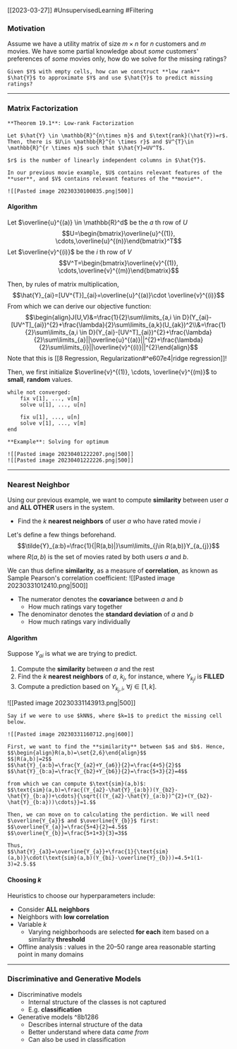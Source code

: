 [[2023-03-27]] #UnsupervisedLearning #Filtering

### Motivation
Assume we have a utility matrix of size $m \times n$ for $n$ customers and $m$ movies. We have some partial knowledge about *some* customers' preferences of *some* movies only, how do we solve for the missing ratings?

```ad-question
Given $Y$ with empty cells, how can we construct **low rank** $\hat{Y}$ to approximate $Y$ and use $\hat{Y}$ to predict missing ratings?
```

---

### Matrix Factorization

```ad-important
**Theorem 19.1**: Low-rank Factorization

Let $\hat{Y} \in \mathbb{R}^{n\times m}$ and $\text{rank}(\hat{Y})=r$. Then, there is $U\in \mathbb{R}^{n \times r}$ and $V^{T}\in \mathbb{R}^{r \times m}$ such that $\hat{Y}=UV^T$.

$r$ is the number of linearly independent columns in $\hat{Y}$.
```

```ad-example
In our previous movie example, $U$ contains relevant features of the **user**, and $V$ contains relevant features of the **movie**.

![[Pasted image 20230330100835.png|500]]
```

#### Algorithm
Let $\overline{u}^{(a)} \in \mathbb{R}^d$ be the $a$ th row of $U$
$$U=\begin{bmatrix}\overline{u}^{(1)}, \cdots,\overline{u}^{(n)}\end{bmatrix}^T$$
Let $\overline{v}^{(i)}$ be the $i$ th row of $V$
$$V^T=\begin{bmatrix}\overline{v}^{(1)}, \cdots,\overline{v}^{(m)}\end{bmatrix}$$

Then, by rules of matrix multiplication,
$$\hat{Y}_{ai}=[UV^{T}]_{ai}=\overline{u}^{(a)}\cdot \overline{v}^{(i)}$$
From which we can derive our objective function:
$$\begin{align}J(U,V)&=\frac{1}{2}\sum\limits_{a,i \in D}(Y_{ai}-[UV^T]_{ai})^{2}+\frac{\lambda}{2}\sum\limits_{a,k}(U_{ak})^2\\&=\frac{1}{2}\sum\limits_{a,i \in D}(Y_{ai}-[UV^T]_{ai})^{2}+\frac{\lambda}{2}\sum\limits_{a}||\overline{u}^{(a)}||^{2}+\frac{\lambda}{2}\sum\limits_{i}||\overline{v}^{(i)}||^{2}\end{align}$$
Note that this is [[8 Regression, Regularization#^e607e4|ridge regression]]!

Then, we first initialize $\overline{v}^{(1)}, \cdots, \overline{v}^{(m)}$ to **small**, **random** values.
```shell
while not converged:
	fix v[1], ..., v[m]
	solve u[1], ..., u[n]

	fix u[1], ..., u[n]
	solve v[1], ..., v[m]
end
```

```ad-example
**Example**: Solving for optimum

![[Pasted image 20230401222207.png|500]]
![[Pasted image 20230401222226.png|500]]
```

---

### Nearest Neighbor
Using our previous example, we want to compute **similarity** between user $a$ and **ALL OTHER** users in the system.
- Find the $k$ **nearest neighbors** of user $a$ who have rated movie $i$

Let's define a few things beforehand.
$$\tilde{Y}_{a:b}=\frac{1}{|R(a,b)|}\sum\limits_{j\in R(a,b)}Y_{a_{j}}$$
where $R(a,b)$ is the set of movies rated by both users $a$ and $b$.

We can thus define **similarity**, as a measure of **correlation**, as known as Sample Pearson's correlation coefficient:
![[Pasted image 20230331012410.png|500]]

- The numerator denotes the **covariance** between $a$ and $b$
	- How much ratings vary together
- The denominator denotes the **standard deviation** of $a$ and $b$
	- How much ratings vary individually

#### Algorithm
Suppose $Y_{ai}$ is what we are trying to predict.
1. Compute the **similarity** between $a$ and the rest
2. Find the $k$ **nearest neighbors** of $a$, $k_j$, for instance, where $Y_{k_{j}i}$ is **FILLED**
3. Compute a prediction based on $Y_{k_{j}, i}$, $\forall j\in[1,k]$.

![[Pasted image 20230331143913.png|500]]

```ad-example
Say if we were to use $kNN$, where $k=1$ to predict the missing cell below.

![[Pasted image 20230331160712.png|600]]

First, we want to find the **similarity** between $a$ and $b$. Hence,
$$\begin{align}R(a,b)=\set{2,6}\end{align}$$
$$|R(a,b)|=2$$
$$\hat{Y}_{a:b}=\frac{Y_{a2}+Y_{a6}}{2}=\frac{4+5}{2}$$
$$\hat{Y}_{b:a}=\frac{Y_{b2}+Y_{b6}}{2}=\frac{5+3}{2}=4$$

from which we can compute $\text{sim}(a,b)$:
$$\text{sim}(a,b)=\frac{(Y_{a2}-\hat{Y}_{a:b})(Y_{b2}-\hat{Y}_{b:a})+\cdots}{\sqrt{((Y_{a2}-\hat{Y}_{a:b})^{2}+(Y_{b2}-\hat{Y}_{b:a}))\cdots}}=1.$$

Then, we can move on to calculating the perdiction. We will need $\overline{Y_{a}}$ and $\overline{Y_{b}}$ first:
$$\overline{Y_{a}}=\frac{5+4}{2}=4.5$$
$$\overline{Y_{b}}=\frac{5+1+3}{3}=3$$

Thus,
$$\hat{Y}_{a3}=\overline{Y_{a}}+\frac{1}{\text{sim}(a,b)}\cdot(\text{sim}(a,b)(Y_{bi}-\overline{Y}_{b}))=4.5+1(1-3)=2.5.$$
```

#### Choosing $k$
Heuristics to choose our hyperparameters include:
- Consider **ALL neighbors**
- Neighbors with **low correlation**
- Variable $k$
	- Varying neighborhoods are selected **for each** item based on a similarity **threshold**
- Offline analysis : values in the 20–50 range area reasonable starting point in many domains

---

### Discriminative and Generative Models
- Discriminative models
	- Internal structure of the classes is not captured
	- E.g. **classification**
- Generative models ^8b1286
	- Describes internal structure of the data
	- Better understand where data *came from*
	- Can also be used in classification